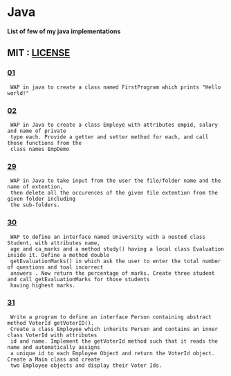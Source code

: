 # Java
**List of few of my java implementations**  

 ## MIT : [LICENSE](https://github.com/yogeshCt3/Java/blob/master/LICENSE)
### [01](https://github.com/yogeshCt3/Java/blob/master/01%20-%20FirstProgram.java)
     WAP in java to create a class named FirstProgram which prints "Hello world!"
     
### [02](https://github.com/yogeshCt3/Java/blob/master/02%20-%20Employe.java)
     WAP in Java to create a class Employe with attributes empid, salary and name of private 
     type each. Provide a getter and setter method for each, and call those functions from the 
     class names EmpDemo

### [29](https://github.com/yogeshCt3/Java/blob/master/29%20-%20Delete%20all%20file%20extentions.java) 
     WAP in Java to take input from the user the file/folder name and the name of extention,
     then delete all the occurences of the given file extention from the given folder including
     the sub-folders.
### [30](https://github.com/yogeshCt3/Java/blob/master/30%20-%20University.java)   
     WAP to define an interface named University with a nested class Student, with attributes name,
     age and ca_marks and a method study() having a local class Evaluation inside it. Define a method double 
     getEvaluationMarks() in which ask the user to enter the total number of questions and toal incorrect 
     answers . Now return the percentage of marks. Create three student and call getEvaluationMarks for those students 
     having highest marks.
### [31](https://github.com/yogeshCt3/Java/blob/master/31%20-%20VoterID.java)
     Write a program to define an interface Person containing abstract method VoterId getVoterID().
     Create a class Employee which inherits Person and contains an inner class VoterId with attributes
     id and name. Implement the getVoterId method such that it reads the name and automatically assigns
     a unique id to each Employee Object and return the VoterId object. Create a Main class and create 
     two Employee objects and display their Voter Ids.

